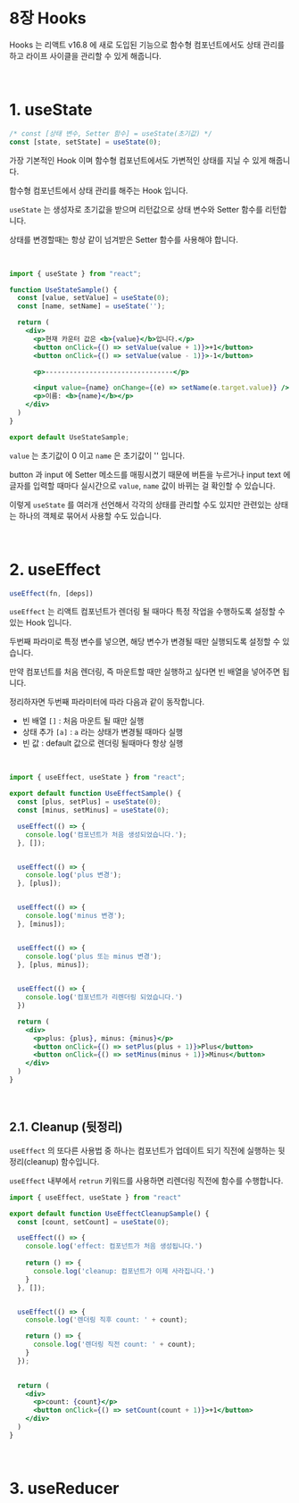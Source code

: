 # 8장 Hooks

Hooks 는 리액트 v16.8 에 새로 도입된 기능으로 함수형 컴포넌트에서도 상태 관리를 하고 라이프 사이클을 관리할 수 있게 해줍니다.

<br>

# 1. useState

```jsx
/* const [상태 변수, Setter 함수] = useState(초기값) */
const [state, setState] = useState(0);
```

가장 기본적인 Hook 이며 함수형 컴포넌트에서도 가변적인 상태를 지닐 수 있게 해줍니다.

함수형 컴포넌트에서 상태 관리를 해주는 Hook 입니다.

`useState` 는 생성자로 초기값을 받으며 리턴값으로 상태 변수와 Setter 함수를 리턴합니다.

상태를 변경할때는 항상 같이 넘겨받은 Setter 함수를 사용해야 합니다.

<br>

```jsx
import { useState } from "react";

function UseStateSample() {
  const [value, setValue] = useState(0);
  const [name, setName] = useState('');

  return (
    <div>
      <p>현재 카운터 값은 <b>{value}</b>입니다.</p>
      <button onClick={() => setValue(value + 1)}>+1</button>
      <button onClick={() => setValue(value - 1)}>-1</button>

      <p>--------------------------------</p>

      <input value={name} onChange={(e) => setName(e.target.value)} />
      <p>이름: <b>{name}</b></p>
    </div>
  )
}

export default UseStateSample;
```

`value` 는 초기값이 0 이고 `name` 은 초기값이 '' 입니다.

button 과 input 에 Setter 메소드를 매핑시켰기 때문에 버튼을 누르거나 input text 에 글자를 입력할 때마다 실시간으로 `value`, `name` 값이 바뀌는 걸 확인할 수 있습니다.

이렇게 `useState` 를 여러개 선언해서 각각의 상태를 관리할 수도 있지만 관련있는 상태는 하나의 객체로 묶어서 사용할 수도 있습니다.

<br>

# 2. useEffect

```jsx
useEffect(fn, [deps])
```

`useEffect` 는 리액트 컴포넌트가 렌더링 될 때마다 특정 작업을 수행하도록 설정할 수 있는 Hook 입니다.

두번째 파라미로 특정 변수를 넣으면, 해당 변수가 변경될 때만 실행되도록 설정할 수 있습니다.

만약 컴포넌트를 처음 렌더링, 즉 마운트할 때만 실행하고 싶다면 빈 배열을 넣어주면 됩니다.

정리하자면 두번째 파라미터에 따라 다음과 같이 동작합니다.
- 빈 배열 `[]` : 처음 마운트 될 때만 실행
- 상태 추가 `[a]` : `a` 라는 상태가 변경될 때마다 실행
- 빈 값 : default 값으로 렌더링 될때마다 항상 실행

<br>

```jsx
import { useEffect, useState } from "react";

export default function UseEffectSample() {
  const [plus, setPlus] = useState(0);
  const [minus, setMinus] = useState(0);

  useEffect(() => {
    console.log('컴포넌트가 처음 생성되었습니다.');
  }, []);


  useEffect(() => {
    console.log('plus 변경');
  }, [plus]);


  useEffect(() => {
    console.log('minus 변경');
  }, [minus]);


  useEffect(() => {
    console.log('plus 또는 minus 변경');
  }, [plus, minus]);

  
  useEffect(() => {
    console.log('컴포넌트가 리렌더링 되었습니다.')
  })

  return (
    <div>
      <p>plus: {plus}, minus: {minus}</p>
      <button onClick={() => setPlus(plus + 1)}>Plus</button>
      <button onClick={() => setMinus(minus + 1)}>Minus</button>
    </div>
  )
}
```

<br>

## 2.1. Cleanup (뒷정리)

`useEffect` 의 또다른 사용법 중 하나는 컴포넌트가 업데이트 되기 직전에 실행하는 뒷정리(cleanup) 함수입니다.

`useEffect` 내부에서 `retrun` 키워드를 사용하면 리렌더링 직전에 함수를 수행합니다.

```jsx
import { useEffect, useState } from "react"

export default function UseEffectCleanupSample() {
  const [count, setCount] = useState(0);

  useEffect(() => {
    console.log('effect: 컴포넌트가 처음 생성됩니다.')
    
    return () => {
      console.log('cleanup: 컴포넌트가 이제 사라집니다.')
    }
  }, []);


  useEffect(() => {
    console.log('렌더링 직후 count: ' + count);

    return () => {
      console.log('렌더링 직전 count: ' + count);
    }
  });

  
  return (
    <div>
      <p>count: {count}</p>
      <button onClick={() => setCount(count + 1)}>+1</button>
    </div>
  )
}
```

<br>

# 3. useReducer

